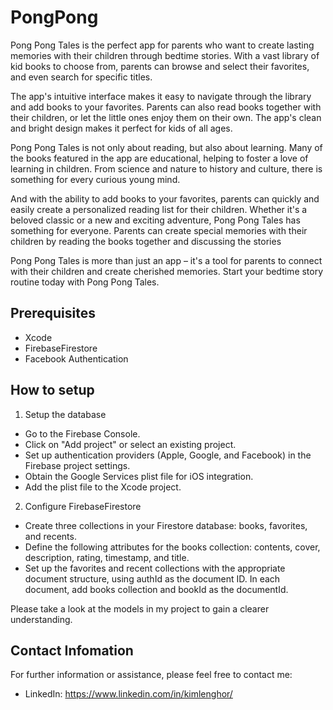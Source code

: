 # PongPong

Pong Pong Tales is the perfect app for parents who want to create lasting memories with their children through bedtime stories. With a vast library of kid books to choose from, parents can browse and select their favorites, and even search for specific titles.

The app's intuitive interface makes it easy to navigate through the library and add books to your favorites. Parents can also read books together with their children, or let the little ones enjoy them on their own. The app's clean and bright design makes it perfect for kids of all ages.

Pong Pong Tales is not only about reading, but also about learning. Many of the books featured in the app are educational, helping to foster a love of learning in children. From science and nature to history and culture, there is something for every curious young mind.

And with the ability to add books to your favorites, parents can quickly and easily create a personalized reading list for their children. Whether it's a beloved classic or a new and exciting adventure, Pong Pong Tales has something for everyone. Parents can create special memories with their children by reading the books together and discussing the stories

Pong Pong Tales is more than just an app – it's a tool for parents to connect with their children and create cherished memories. Start your bedtime story routine today with Pong Pong Tales.

## Prerequisites

- Xcode
- FirebaseFirestore
- Facebook Authentication

## How to setup

1. Setup the database

- Go to the Firebase Console.
- Click on "Add project" or select an existing project.
- Set up authentication providers (Apple, Google, and Facebook) in the Firebase project settings.
- Obtain the Google Services plist file for iOS integration.
- Add the plist file to the Xcode project.

2. Configure FirebaseFirestore

- Create three collections in your Firestore database: books, favorites, and recents.
- Define the following attributes for the books collection: contents, cover, description, rating, timestamp, and title.
- Set up the favorites and recent collections with the appropriate document structure, using authId as the document ID. In each document, add books collection and bookId as the documentId.

Please take a look at the models in my project to gain a clearer understanding.

## Contact Infomation

For further information or assistance, please feel free to contact me:

- LinkedIn: https://www.linkedin.com/in/kimlenghor/




